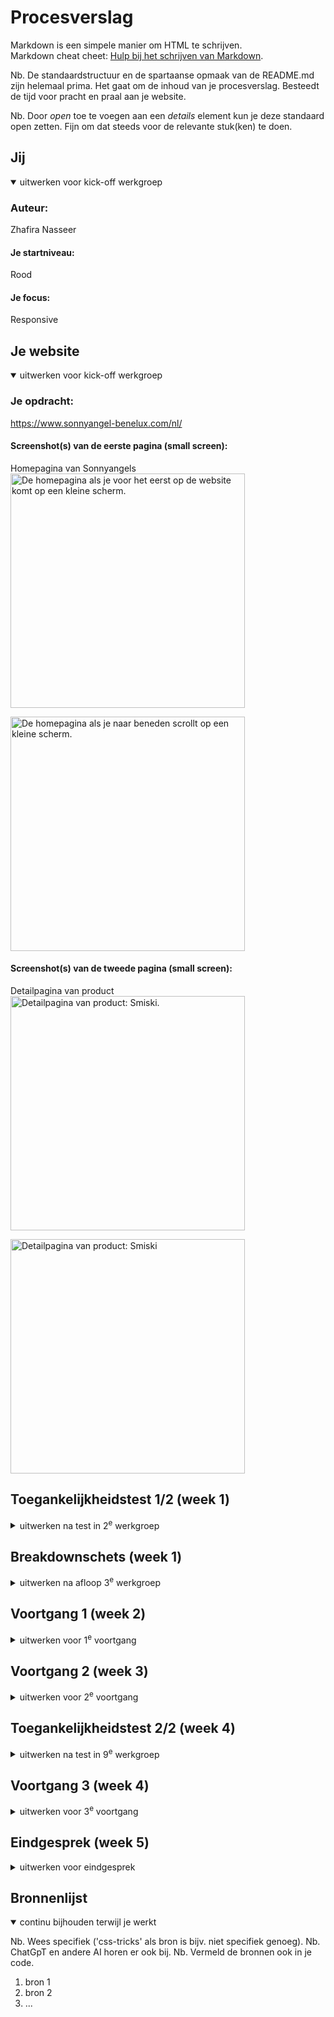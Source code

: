 # Procesverslag
Markdown is een simpele manier om HTML te schrijven.  
Markdown cheat cheet: [Hulp bij het schrijven van Markdown](https://github.com/adam-p/markdown-here/wiki/Markdown-Cheatsheet).

Nb. De standaardstructuur en de spartaanse opmaak van de README.md zijn helemaal prima. Het gaat om de inhoud van je procesverslag. Besteedt de tijd voor pracht en praal aan je website.

Nb. Door *open* toe te voegen aan een *details* element kun je deze standaard open zetten. Fijn om dat steeds voor de relevante stuk(ken) te doen.





## Jij

<details open>
  <summary>uitwerken voor kick-off werkgroep</summary>

  ### Auteur:
  Zhafira Nasseer

  #### Je startniveau:
  Rood

  #### Je focus:
  Responsive
 
</details>





## Je website

<details open>
  <summary>uitwerken voor kick-off werkgroep</summary>

  ### Je opdracht:
  https://www.sonnyangel-benelux.com/nl/

  #### Screenshot(s) van de eerste pagina (small screen): 
  Homepagina van Sonnyangels  
  <img src="/readme-images/phoneview-home1.png" width="375px" alt="De homepagina als je voor het eerst op de website komt op een kleine scherm.">

  <img src="/readme-images/phoneview-home2.png" width="375px" alt="De homepagina als je naar beneden scrollt op een kleine scherm.">


  #### Screenshot(s) van de tweede pagina (small screen):
  Detailpagina van product  
  <img src="/readme-images/detailpagina1.png" width="375px" alt="Detailpagina van product: Smiski.">
  
  <img src="/readme-images/detailpagina2.png" width="375px" alt="Detailpagina van product: Smiski">

 
</details>



## Toegankelijkheidstest 1/2 (week 1)

<details>
  <summary>uitwerken na test in 2<sup>e</sup> werkgroep</summary>

  ### Bevindingen
  Lijst met je bevindingen die in de test naar voren kwamen:

  Wat goed ging:
  - Als je door de navigatiebar gaat met de screenreader vertelt het of je die link al heb bezoekt
  - Het zegt op welke link je bent 
  - Zegt op hoeveelste link je bent (e.g link 4 van 6)
  - Screenreader vertelt of je het einde van de navigatiebar heb bereikt
  - Form aan het einde van de homepagina wordt correct gelezen door de screenreader
  - Footer links zijn duidelijk
  - Taal en profiel menu zijn dropdown buttons

  Wat fout ging:
  - De zoek button wordt als 'button' vertelt, wat zijn functie niet duidelijk vertaalt
  - Headings zijn niet in volgorde. Er is op de homepagina geen h1 en het jumpt van h2 naar h4 
  - De shoppingcart in de header wordt niet vertaalt naar shopping cart, maar de hoeveelheid spullen in de cart wordt wel vertelt
  - De plaatjes die linken naar een andere pagina is niet goed vertaalt
  - De taal en profiel buttons worden vertaalt naar 'button' em is dus niet duidelijk in zijn functie
  - De button die hide in de plaatjes van de carousel wordt niet duidelijk vertaalt
  - De andere twee buttons die hide in de plaatjes van de carousel wordt ook niet duidelijk vertaalt en die zijn links
  - Sommige links zijn onduidelijk en hebben geen vertaling
  <img src="/readme-images/linksmenu.png" width="375px" alt="Links menu">
  - De headings in de detailpagina zijn niet op volgorde
  <img src="/readme-images/headings.png" width="375px" alt="Headings menu op detailpagina">
  - De form controls in de detailpagina zijn ook niet duidelijk en hebben geen namen
  <img src="/readme-images/formcontrols.png" width="375px" alt="Form controls menu">


</details>



## Breakdownschets (week 1)

<details>
  <summary>uitwerken na afloop 3<sup>e</sup> werkgroep</summary>

  ### de hele homepagina: 
  <img src="/readme-images/Homepagina-breakdownschets.jpg" width="375px" alt="breakdown van de hele homepagina">

  ### de hele detailpagina: 
  <img src="/readme-images/Detailpagina-breakdownschets.jpg" width="375px" alt="breakdown van de hele detailpagina">

  ### Hamburger menu: 
  <img src="/readme-images/Hamburgermenu-breakdownschets.jpg" width="375px" alt="breakdown van hamburger menu">

  ### Product card: 
  <img src="/readme-images/Productcard-breakdownschets.jpg" width="375px" alt="breakdown van product card">

</details>





## Voortgang 1 (week 2)

<details>
  <summary>uitwerken voor 1<sup>e</sup> voortgang</summary>

  ### Stand van zaken
  hier dit ging goed & dit was lastig (neem ook screenshots op van delen van je website en code)
  - html schrijven voor allebei de pagina's


  ### Agenda voor meeting
  samen met je groepje opstellen

  | Zhafira        | Safae              | Robin        | Maaike           | Xar        |
  | ---            | ---                | ---          | ---              | ---        |
  | Carousel       | website structuur  | nav en html  | html structuur   |            |
  | Product viewer |                    |              | 2 stylesheets    |            |
  | html structuur |                    |              |                  |            |


  ### Verslag van meeting
  hier na afloop snel de uitkomsten van de meeting vastleggen

  - svg gebruiken: met svg tag, niet img
  - prettier (extension) om code netjes te maken
  - id op body van de tweede pagina
  - figure is ALLEEN om images in te boxen
  - div bij detailpagina -> doorvragen aan Sanne
  - label kan voor een ul zijn
  - svg van de website halen met inspector
  - logo buiten de nav

</details>





## Voortgang 2 (week 3)

<details>
  <summary>uitwerken voor 2<sup>e</sup> voortgang</summary>

  ### Stand van zaken
  hier dit ging goed & dit was lastig (neem ook screenshots op van delen van je website en code)


  ### Agenda voor meeting
  samen met je groepje opstellen

  | Zhafira        | Safae              | Robin        | Maaike           |
  | ---            | ---                | ---          | ---              |
  | auto carousel  | classes            | svg styling  | flexbox          |
  |                | sections           |              | css indelingen   |
  |                | articles en code   |              |                  |


  ### Verslag van meeting
  hier na afloop snel de uitkomsten van de meeting vastleggen

  - svg met width vergroten/verkleinen
  - font en kleuren kan in aparte stylesheets
  - carousel + anchor + nieuwe tools
  - list-style:none en dan ook padding weghalen
  - scroll driven animations

</details>





## Toegankelijkheidstest 2/2 (week 4)

<details>
  <summary>uitwerken na test in 9<sup>e</sup> werkgroep</summary>

  ### Bevindingen
  Lijst met je bevindingen die in de test naar voren kwamen (geef ook aan wat er verbeterd is):

</details>





## Voortgang 3 (week 4)

<details>
  <summary>uitwerken voor 3<sup>e</sup> voortgang</summary>

  ### Stand van zaken
  hier dit ging goed & dit was lastig (neem ook screenshots op van delen van je website en code)


  ### Agenda voor meeting
  samen met je groepje opstellen

  | student 1      | student 2          | student 3    | student 4        |
  | ---            | ---                | ---          | ---              |
  | dit bespreken  | en dit             | en ik dit    | en dan ik dat    |
  | en dat ook nog | dit als er tijd is | nog een punt | dit wil ik zeker |
  | ...            | ...                | ...          | ...              |


  ### Verslag van meeting
  hier na afloop snel de uitkomsten van de meeting vastleggen

  - punt 1
  - punt 2
  - nog een punt
  - ...

</details>





## Eindgesprek (week 5)

<details>
  <summary>uitwerken voor eindgesprek</summary>

  ### Je uitkomst - karakteristiek screenshots:
  <img src="readme-images/dummy-plaatje.jpg" width="375px" alt="uitomst opdracht 1">


  ### Dit ging goed/Heb ik geleerd: 
  Korte omschrijving met plaatjes

  <img src="readme-images/dummy-plaatje.jpg" width="375px" alt="top">


  ### Dit was lastig/Is niet gelukt:
  Korte omschrijving met plaatjes

  <img src="readme-images/dummy-plaatje.jpg" width="375px" alt="bummer">
</details>





## Bronnenlijst

<details open>
  <summary>continu bijhouden terwijl je werkt</summary>

  Nb. Wees specifiek ('css-tricks' als bron is bijv. niet specifiek genoeg). 
  Nb. ChatGpT en andere AI horen er ook bij.
  Nb. Vermeld de bronnen ook in je code.

  1. bron 1
  2. bron 2
  3. ...

</details>